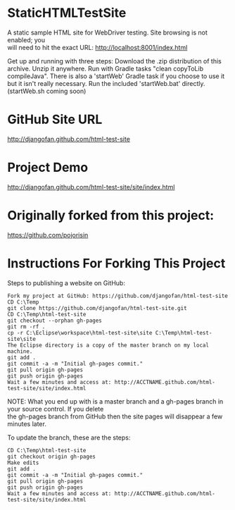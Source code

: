 StaticHTMLTestSite
==================

A static sample HTML site for WebDriver testing.  Site browsing is not enabled; you <br/>
will need to hit the exact URL:  [http://localhost:8001/index.html](http://localhost:8001/index.html)

Get up and running with three steps:
      Download the .zip distribution of this archive. Unzip it anywhere.
      Run with Gradle tasks "clean copyToLib compileJava".  There is also a 'startWeb' Gradle task if  you choose to use it but it isn't really necessary.
      Run the included 'startWeb.bat' directly. (startWeb.sh coming soon)


GitHub Site URL
==================
http://djangofan.github.com/html-test-site

Project Demo
==================
http://djangofan.github.com/html-test-site/site/index.html


Originally forked from this project:
==================
https://github.com/pojorisin


Instructions For Forking This Project
==================

Steps to publishing a website on GitHub:

    Fork my project at GitHub: https://github.com/djangofan/html-test-site
    CD C:\Temp
    git clone https://github.com/djangofan/html-test-site.git
    CD C:\Temp\html-test-site
    git checkout --orphan gh-pages
    git rm -rf .
    cp -r C:\Eclipse\workspace\html-test-site\site C:\Temp\html-test-site\site
    The Eclipse directory is a copy of the master branch on my local machine.
    git add .
    git commit -a -m "Initial gh-pages commit."
    git pull origin gh-pages
    git push origin gh-pages
    Wait a few minutes and access at: http://ACCTNAME.github.com/html-test-site/site/index.html

NOTE: What you end up with is a master branch and a gh-pages branch in your source control. If you delete<br/>
the gh-pages branch from GitHub then the site pages will disappear a few minutes later.

To update the branch, these are the steps:

    CD C:\Temp\html-test-site
    git checkout origin gh-pages
    Make edits
    git add .
    git commit -a -m "Initial gh-pages commit."
    git pull origin gh-pages
    git push origin gh-pages
    Wait a few minutes and access at: http://ACCTNAME.github.com/html-test-site/site/index.html

